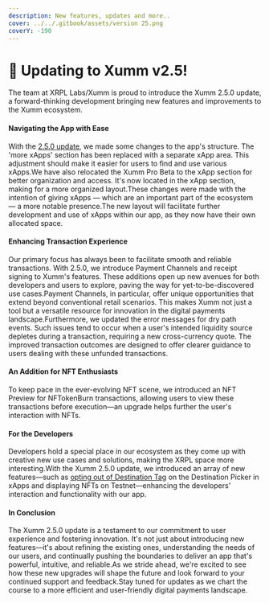 ```yaml
---
description: New features, updates and more..
cover: ../../.gitbook/assets/version 25.png
coverY: -190
---
```


# 🥳 Updating to Xumm v2.5!

The team at XRPL Labs/Xumm is proud to introduce the Xumm 2.5.0 update, a forward-thinking development bringing new features and improvements to the Xumm ecosystem.

#### Navigating the App with Ease <a href="#navigating-the-app-with-ease" id="navigating-the-app-with-ease"></a>

With the [2.5.0 update](https://xumm.app/app/webviews/update/en/?update=2.5.0), we made some changes to the app's structure. The 'more xApps' section has been replaced with a separate xApp area. This adjustment should make it easier for users to find and use various xApps.We have also relocated the Xumm Pro Beta to the xApp section for better organization and access. It's now located in the xApp section, making for a more organized layout.These changes were made with the intention of giving xApps — which are an important part of the ecosystem — a more notable presence.The new layout will facilitate further development and use of xApps within our app, as they now have their own allocated space.

#### Enhancing Transaction Experience <a href="#enhancing-transaction-experience" id="enhancing-transaction-experience"></a>

Our primary focus has always been to facilitate smooth and reliable transactions. With 2.5.0, we introduce Payment Channels and receipt signing to Xumm's features. These additions open up new avenues for both developers and users to explore, paving the way for yet-to-be-discovered use cases.Payment Channels, in particular, offer unique opportunities that extend beyond conventional retail scenarios. This makes Xumm not just a tool but a versatile resource for innovation in the digital payments landscape.Furthermore, we updated the error messages for dry path events. Such issues tend to occur when a user's intended liquidity source depletes during a transaction, requiring a new cross-currency quote. The improved transaction outcomes are designed to offer clearer guidance to users dealing with these unfunded transactions.

#### An Addition for NFT Enthusiasts <a href="#an-addition-for-nft-enthusiasts" id="an-addition-for-nft-enthusiasts"></a>

To keep pace in the ever-evolving NFT scene, we introduced an NFT Preview for NFTokenBurn transactions, allowing users to view these transactions before execution—an upgrade helps further the user's interaction with NFTs.

#### For the Developers <a href="#for-the-developers" id="for-the-developers"></a>

Developers hold a special place in our ecosystem as they come up with creative new use cases and solutions, making the XRPL space more interesting.With the Xumm 2.5.0 update, we introduced an array of new features—such as [opting out of Destination Tag](https://docs.xumm.dev/js-ts-sdk/sdk-syntax/xumm.xapp-.../selectdestination) on the Destination Picker in xApps and displaying NFTs on Testnet—enhancing the developers' interaction and functionality with our app.

#### In Conclusion <a href="#in-conclusion" id="in-conclusion"></a>

The Xumm 2.5.0 update is a testament to our commitment to user experience and fostering innovation. It's not just about introducing new features—it's about refining the existing ones, understanding the needs of our users, and continually pushing the boundaries to deliver an app that's powerful, intuitive, and reliable.As we stride ahead, we're excited to see how these new upgrades will shape the future and look forward to your continued support and feedback.Stay tuned for updates as we chart the course to a more efficient and user-friendly digital payments landscape.
